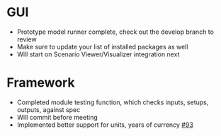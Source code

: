 # GUI
  - Prototype model runner complete, check out the develop branch to review
  - Make sure to update your list of installed packages as well
  - Will start on Scenario Viewer/Visualizer integration next

# Framework
  - Completed module testing function, which checks inputs, setups, outputs, against spec
  - Will commit before meeting
  - Implemented better support for units, years of currency [#93](https://github.com/gregorbj/VisionEval/issues/93)